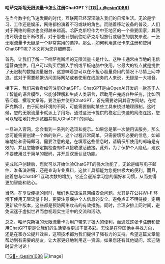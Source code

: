 **哈萨克斯坦无限流量卡怎么注册ChatGPT？[[TG💪+ @esim1088](https://t.me/s/esim1088)]**

在当今数字化飞速发展的时代，互联网已经深深融入我们的日常生活。无论是学习、工作还是娱乐，网络都扮演着不可或缺的角色。而随着移动设备的普及，人们对于网络的需求也变得越来越高。哈萨克斯坦作为中亚地区的一个重要国家，其网络环境也在不断改善。对于那些计划前往哈萨克斯坦旅行或居住的朋友来说，一张无限流量卡无疑是一个非常实用的选择。那么，如何利用这张卡来注册和使用ChatGPT呢？本文将为您详细解答。

首先，让我们了解一下哈萨克斯坦的无限流量卡是什么。这种卡通常由当地的电信运营商提供，用户可以购买后插入手机或平板电脑中使用。它最大的特点就是提供了无限制的数据流量服务，这意味着您可以在不担心超量费用的情况下尽情上网冲浪。这对于需要频繁访问国际网站或者使用在线服务的人来说，无疑是一大福音。

接下来，我们来看看如何注册ChatGPT。ChatGPT是由OpenAI开发的一款基于人工智能的语言模型，它能够理解和生成人类语言，帮助用户完成各种任务，比如回答问题、撰写文章等。要注册并使用ChatGPT，首先需要访问其官方网站。在哈萨克斯坦，由于网络环境的不同，可能需要借助某些工具来绕过地理限制。这时候，您的无限流量卡就派上了用场。通过这张卡提供的稳定且快速的网络连接，您可以轻松地打开浏览器并输入ChatGPT的网址。

一旦进入官网，您会看到一系列的选项和提示。如果您是第一次使用该服务，那么您可能需要创建一个新的账户。这个过程非常简单，只需要填写必要的信息，如邮箱地址和密码即可。需要注意的是，在填写这些信息时，请确保所使用的邮箱是有效的，并且您能够定期检查邮件以接收激活链接。此外，为了保护个人隐私，建议不要使用过于简单的密码，并开启双重认证功能。

完成账户创建后，您就可以开始体验ChatGPT的强大功能了。无论是编写电子邮件、准备演讲稿，还是查询专业资料，这款工具都能为您提供极大的便利。而且，随着您与ChatGPT互动次数的增加，它还会逐渐学习您的偏好和习惯，从而变得更加智能和贴心。

当然，在享受便捷的同时，我们也应该注意网络安全问题。尤其是在公共Wi-Fi环境下使用无限流量卡时，更要注意保护个人信息的安全。避免点击不明链接，定期更新软件版本，这些都是预防网络攻击的有效措施。同时，合理安排上网时间，避免沉迷于虚拟世界而忽视现实生活中的交流和活动。

总之，哈萨克斯坦的无限流量卡为用户带来了极大的便利，而通过这张卡注册和使用ChatGPT更是让我们的生活变得更加丰富多彩。无论是在异国他乡寻找方向，还是在家办公提升效率，这项技术都为我们提供了强有力的支持。希望这篇文章能帮助到有需要的朋友，让大家更好地利用这一资源。如果您还有其他疑问，欢迎随时留言讨论！

[[TG💪+ @esim1088](https://t.me/s/esim1088) ![Image](https://i.postimg.cc/4NQfJmqS/Snipaste-2025-05-13-00-14-12.png)]